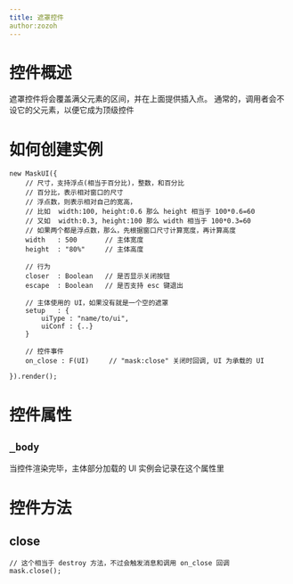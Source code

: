 ```yaml
---
title: 遮罩控件
author:zozoh
---
```


# 控件概述

遮罩控件将会覆盖满父元素的区间，并在上面提供插入点。
通常的，调用者会不设它的父元素，以便它成为顶级控件

# 如何创建实例

```
new MaskUI({
    // 尺寸，支持浮点(相当于百分比)，整数，和百分比
    // 百分比，表示相对窗口的尺寸
    // 浮点数，则表示相对自己的宽高，
    // 比如  width:100, height:0.6 那么 height 相当于 100*0.6=60
    // 又如  width:0.3, height:100 那么 width 相当于 100*0.3=60
    // 如果两个都是浮点数，那么，先根据窗口尺寸计算宽度，再计算高度
    width   : 500       // 主体宽度
    height  : "80%"     // 主体高度

    // 行为
    closer  : Boolean   // 是否显示关闭按钮
    escape  : Boolean   // 是否支持 esc 键退出
    
    // 主体使用的 UI，如果没有就是一个空的遮罩
    setup   : {
        uiType : "name/to/ui",
        uiConf : {..}
    }
    
    // 控件事件
    on_close : F(UI)     // "mask:close" 关闭时回调, UI 为承载的 UI

}).render();
```

# 控件属性

## `_body`

当控件渲染完毕，主体部分加载的 UI 实例会记录在这个属性里

# 控件方法

## close

```
// 这个相当于 destroy 方法，不过会触发消息和调用 on_close 回调
mask.close();
```









